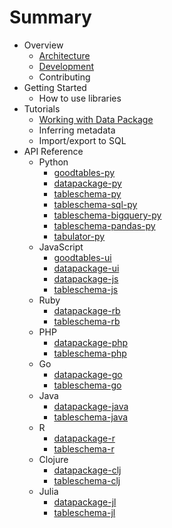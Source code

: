 # Summary

- Overview
  - [Architecture](sources/overview/architecture.md)
  - [Development](sources/overview/development.md)
  - Contributing
- Getting Started
  - How to use libraries
- Tutorials
  - [Working with Data Package](tutorials/working-with-data-package.md)
  - Inferring metadata
  - Import/export to SQL
- API Reference
  - Python
    - [goodtables-py](references/goodtables-py.md)
    - [datapackage-py](references/datapackage-py.md)
    - [tableschema-py](references/tableschema-py.md)
    - [tableschema-sql-py](references/tableschema-sql-py.md)
    - [tableschema-bigquery-py](references/tableschema-bigquery-py.md)
    - [tableschema-pandas-py](references/tableschema-pandas-py.md)
    - [tabulator-py](references/tabulator-py.md)
  - JavaScript
    - [goodtables-ui](references/goodtables-ui.md)
    - [datapackage-ui](references/datapackage-ui.md)
    - [datapackage-js](references/datapackage-js.md)
    - [tableschema-js](references/tableschema-js.md)
  - Ruby
    - [datapackage-rb](references/datapackage-rb.md)
    - [tableschema-rb](references/tableschema-rb.md)
  - PHP
    - [datapackage-php](references/datapackage-php.md)
    - [tableschema-php](references/tableschema-php.md)
  - Go
    - [datapackage-go](references/datapackage-go.md)
    - [tableschema-go](references/tableschema-go.md)
  - Java
    - [datapackage-java](references/datapackage-java.md)
    - [tableschema-java](references/tableschema-java.md)
  - R
    - [datapackage-r](references/datapackage-r.md)
    - [tableschema-r](references/tableschema-r.md)
  - Clojure
    - [datapackage-clj](references/datapackage-clj.md)
    - [tableschema-clj](references/tableschema-clj.md)
  - Julia
    - [datapackage-jl](references/datapackage-jl.md)
    - [tableschema-jl](references/tableschema-jl.md)

